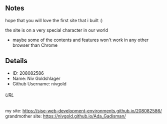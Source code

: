 ## Notes
hope that you will love the first site that i built :)

the site is on a very special character in our world
* maybe some of the contents and features won't work in any other browser than Chrome

## Details
* ID: 208082586
* Name: Niv Goldshlager
* Github Username: nivgold
###### URL
my site: https://sise-web-development-environments.github.io/208082586/
grandmother site: https://nivgold.github.io/Ada_Gadisman/

